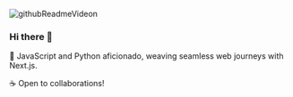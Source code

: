 
![githubReadmeVideon](https://github.com/ajstars1/ajstars1/assets/53529358/5f51abd7-67c5-4411-8d64-d256e740198a)

### Hi there 👋

🌱 JavaScript and Python aficionado, weaving seamless web journeys with Next.js.

☕️ Open to collaborations!
